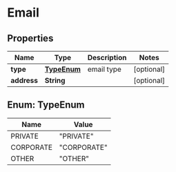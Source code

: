 
# Email

## Properties
Name | Type | Description | Notes
------------ | ------------- | ------------- | -------------
**type** | [**TypeEnum**](#TypeEnum) | email type |  [optional]
**address** | **String** |  |  [optional]


<a name="TypeEnum"></a>
## Enum: TypeEnum
Name | Value
---- | -----
PRIVATE | &quot;PRIVATE&quot;
CORPORATE | &quot;CORPORATE&quot;
OTHER | &quot;OTHER&quot;




